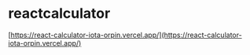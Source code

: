 # reactcalculator
[https://react-calculator-iota-orpin.vercel.app/](https://react-calculator-iota-orpin.vercel.app/)
